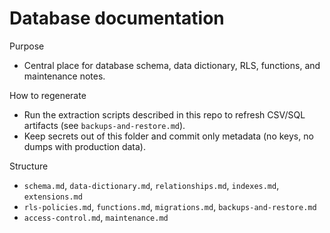 # Database documentation

Purpose
- Central place for database schema, data dictionary, RLS, functions, and maintenance notes.

How to regenerate
- Run the extraction scripts described in this repo to refresh CSV/SQL artifacts (see `backups-and-restore.md`).
- Keep secrets out of this folder and commit only metadata (no keys, no dumps with production data).

Structure
- `schema.md`, `data-dictionary.md`, `relationships.md`, `indexes.md`, `extensions.md`
- `rls-policies.md`, `functions.md`, `migrations.md`, `backups-and-restore.md`
- `access-control.md`, `maintenance.md`
